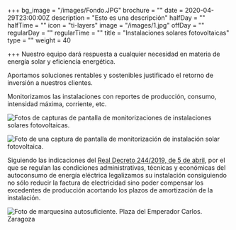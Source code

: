 +++
bg_image = "/images/Fondo.JPG"
brochure = ""
date = 2020-04-29T23:00:00Z
description = "Esto es una descripción"
halfDay = ""
halfTime = ""
icon = "ti-layers"
image = "/images/1.jpg"
offDay = ""
regularDay = ""
regularTime = ""
title = "Instalaciones solares fotovoltaicas"
type = ""
weight = 40

+++
Nuestro equipo dará respuesta a cualquier necesidad en materia de energía solar y eficiencia energética.

Aportamos soluciones rentables y sostenibles justificado el retorno de inversión a nuestros clientes.

Monitorizamos las instalaciones con reportes de producción, consumo, intensidad máxima, corriente, etc.

![Fotos de capturas de pantalla de monitorizaciones de instalaciones solares fotovoltaicas.](/images/Graficas.jpg "Monitorización instalación solar fotovoltaica.")

![Foto de una captura de pantalla de monitorización de instalación solar fotovoltaica.](/images/20200403.JPG "Monitorización instalación solar fotovoltaica.")

Siguiendo las indicaciones del [Real Decreto 244/2019, de 5 de abril](https://www.boe.es/eli/es/rd/2019/04/05/244 "Real Decreto 244/2019, de 5 de abril"), por el que se regulan las condiciones administrativas, técnicas y económicas del autoconsumo de energía eléctrica legalizamos su instalación consiguiendo no sólo reducir la factura de electricidad sino poder compensar los excedentes de producción acortando los plazos de amortización de la instalación.

![Foto de marquesina autosuficiente. Plaza del Emperador Carlos. Zaragoza](/images/Marquesina.jpg "Marquesina autosuficiente.")
